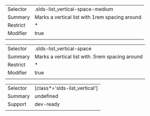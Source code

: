 
|  |  |
|-------|-------|
| Selector | .slds-list_vertical-space-medium  |
| Summary | Marks a vertical list with 1rem spacing around |
| Restrict | * |
| Modifier | true |
|  |  |


|  |  |
|-------|-------|
| Selector | .slds-list_vertical-space  |
| Summary | Marks a vertical list with .5rem spacing around |
| Restrict | * |
| Modifier | true |
|  |  |


|  |  |
|-------|-------|
| Selector | [class*='slds-list_vertical']  |
| Summary | undefined |
| Support | dev-ready |
|  |  |


